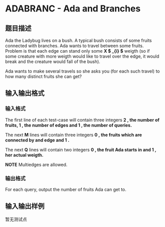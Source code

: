 # ADABRANC - Ada and Branches

## 题目描述

Ada the Ladybug lives on a bush. A typical bush consists of some fruits connected with branches. Ada wants to travel between some fruits. Problem is that each edge can stand only some **X $ _{i} $** weigth (so if some creature with more weigth would like to travel over the edge, it would break and the creature would fall of the bush).

Ada wants to make several travels so she asks you (for each such travel) to how many distinct fruits she can get?

## 输入输出格式

### 输入格式

The first line of each test-case will contain three integers **2 , the number of fruits, **1 , the number of edges and **1 , the number of queries.******

The next **M** lines will contain three integers **0 , the fruits which are connected by and edge and **1 .****

The next **Q** lines will contain two integers **0 , the fruit Ada starts in and **1 , her actual weigth.****

**NOTE** Multiedges are allowed.

### 输出格式

For each query, output the number of fruits Ada can get to.

## 输入输出样例

暂无测试点

